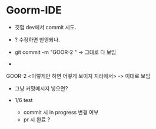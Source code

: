 # Goorm-IDE

- 깃헙 dev에서 commit 시도.

- ? 수정하면 반영되나.
- git commit -m "GOOR-2 <message>" -> 그대로 다 보임

-

GOOR-2 <이렇게만 하면 어떻게 보이지 지라에서> -> 이대로 보임

- 그냥 커밋메시지 넣으면?

- 1/6 test
  - commit 시 in progress 변경 여부
  - pr 시 완료 ?
